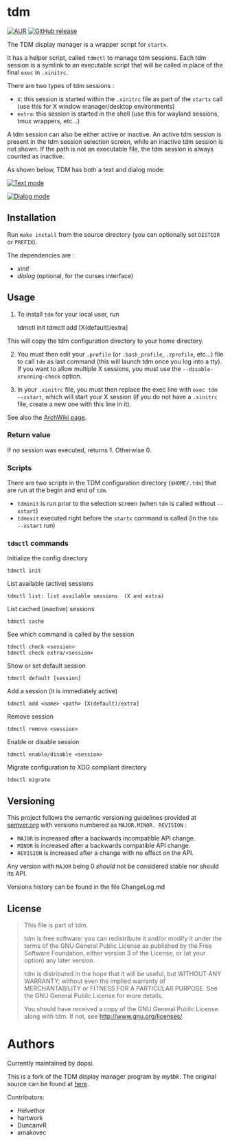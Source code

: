 # tdm

[![AUR](https://img.shields.io/aur/version/console-tdm.svg)](https://aur.archlinux.org/packages/console-tdm)
[![GitHub release](https://img.shields.io/github/release/dopsi/console-tdm.svg)](https://github.com/dopsi/console-tdm/releases/latest)

The TDM display manager is a wrapper script for `startx`.

It has a helper script, called `tdmctl` to manage tdm sessions. Each tdm session
is a symlink to an executable script that will be called in place of the final
`exec` in `.xinitrc`.

There are two types of tdm sessions :

* `X`: this session is started within the `.xinitrc` file as part
of the `startx` call (use this for X window manager/desktop
environments)
* `extra`: this session is started in the shell (use this for wayland
sessions, tmux wrappers, etc...)

A tdm session can also be either active or inactive. An active tdm session
is present in the tdm session selection screen, while an inactive tdm session
is not shown. If the path is not an executable file, the tdm session is
always counted as inactive.

As shown below, TDM has both a text and dialog mode:

[![Text mode](https://static.dopsi.ch/console-tdm/console-tdm_screenshot_text.png)](https://static.dopsi.ch/console-tdm/console-tdm_screenshot_text.png)

[![Dialog mode](https://static.dopsi.ch/console-tdm/console-tdm_screenshot_dialog.png)](https://static.dopsi.ch/console-tdm/console-tdm_screenshot_dialog.png)

## Installation

Run `make install` from the source directory (you can optionally set
`DESTDIR` or `PREFIX`).

The dependencies are :

* *xinit*
* *dialog* (optional, for the curses interface)

## Usage

1. To install `tdm` for your local user, run

    tdmctl init
    tdmctl add <session name> <executable path> [X(default)/extra]

This will copy the tdm configuration directory to your home directory.

2. You must then edit your `.profile` (or `.bash_profile`, `.zprofile`, etc...)
file to call `tdm` as last command (this will launch tdm once you log into a
tty). If you want to allow multiple X sessions, you must use the 
`--disable-xrunning-check` option.

3. In your `.xinitrc` file, you must then replace the exec line with
`exec tdm --xstart`, which will start your X session (if you do not have a
`.xinitrc` file, create a new one with this line in it).

See also the [ArchWiki page](https://wiki.archlinux.org/index.php/Console_TDM).

### Return value

If no session was executed, returns 1. Otherwise 0.

### Scripts

There are two scripts in the TDM configuration directory (`$HOME/.tdm`)
that are run at the begin and end of `tdm`.

* `tdminit` is run prior to the selection screen (when `tdm` is called
without `--xstart`)
* `tdmexit` executed right before the `startx` command is called (in the
`tdm --xstart` run)

### `tdmctl` commands

Initialize the config directory

    tdmctl init

List available (active) sessions

    tdmctl list: list available sessions  (X and extra)

List cached (inactive) sessions

    tdmctl cache

See which command is called by the session

    tdmctl check <session>
    tdmctl check extra/<session>

Show or set default session

    tdmctl default [session]

Add a session (it is immediately active)

    tdmctl add <name> <path> [X(default)/extra]

Remove session

    tdmctl remove <session>

Enable or disable session

    tdmctl enable/disable <session>

Migrate configuration to XDG compliant directory

    tdmctl migrate

Versioning
-----------

This project follows the semantic versioning guidelines provided at
[semver.org](http://semver.org/) with versions numbered as `MAJOR.MINOR.
REVISION` :

* `MAJOR` is increased after a backwards incompatible API change.
* `MINOR` is increased after a backwards compatible API change.
* `REVISION` is increased after a change with no effect on the API.

Any version with `MAJOR` being 0 *should* not be considered stable nor
should its API.

Versions history can be found in the file ChangeLog.md

License
-------

> This file is part of tdm.
>
> tdm is free software: you can redistribute it and/or modify
> it under the terms of the GNU General Public License as published by
> the Free Software Foundation, either version 3 of the License, or
> (at your option) any later version.
>
> tdm is distributed in the hope that it will be useful,
> but WITHOUT ANY WARRANTY; without even the implied warranty of
> MERCHANTABILITY or FITNESS FOR A PARTICULAR PURPOSE.  See the
> GNU General Public License for more details.
>
> You should have received a copy of the GNU General Public License
> along with tdm.  If not, see <http://www.gnu.org/licenses/>.

Authors
=======

Currently maintained by dopsi.

This is a fork of the TDM display manager program by *mytbk*.
The original source can be found at
[here](https://github.com/mytbk/console-tdm).

Contributors:
* Helvethor
* hartwork
* DuncanvR
* amakovec

